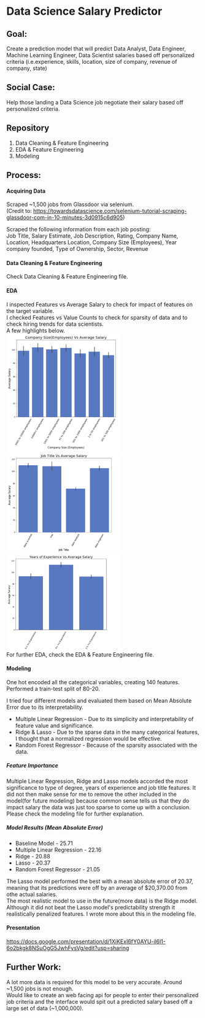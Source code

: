# Data Science Salary Predictor

## Goal: 
Create a prediction model that will predict Data Analyst, Data Engineer, Machine Learning Engineer, Data Scientist salaries based off personalized criteria (i.e.experience, skills, location, size of company, revenue of company, state)

## Social Case: 
Help those landing a Data Science job negotiate their salary based off personalized criteria.

## Repository 
1. Data Cleaning & Feature Engineering
2. EDA & Feature Engineering
3. Modeling

## Process:
#### Acquiring Data
Scraped ~1,500 jobs from Glassdoor via selenium.\
(Credit to: https://towardsdatascience.com/selenium-tutorial-scraping-glassdoor-com-in-10-minutes-3d0915c6d905) 

Scraped the following information from each job posting: \
Job Title, Salary Estimate, Job Description, Rating, Company Name, Location, Headquarters Location, Company Size (Employees), Year company founded, Type of Ownership, Sector, Revenue

#### Data Cleaning & Feature Engineering
Check Data Cleaning & Feature Engineering file.

#### EDA
I inspected Features vs Average Salary to check for impact of features on the target variable. \
I checked Features vs Value Counts to check for sparsity of data and to check hiring trends for data scientists. \
A few highlights below. \
<img src="Project%20Images/Comp_Size.png" width="300">
<img src="Project%20Images/Job_Titles.png" width="300">
<img src="Project%20Images/Seniority.png" width="300">\
For further EDA, check the EDA & Feature Engineering file.

#### Modeling
One hot encoded all the categorical variables, creating 140 features. \
Performed a train-test split of 80-20. 

I tried four different models and evaluated them based on Mean Absolute Error due to its interpretability.
 * Multiple Linear Regression - Due to its simplicity and interpretability of feature value and significance. 
 * Ridge & Lasso - Due to the sparse data in the many categorical features, I thought that a normalized regression would be effective.
 * Random Forest Regressor - Because of the sparsity associated with the data.
 
 ##### Feature Importance 
Multiple Linear Regression, Ridge and Lasso models accorded the most significance to type of degree, years of experience and job title features. It did not then make sense for me to remove the other included in the model(for future modeling) because common sense tells us that they do impact salary the data was just too sparse to come up with a conclusion. Please check the modeling file for further explanation.

##### Model Results (Mean Absolute Error)
* Baseline Model - 25.71
* Multiple Linear Regression - 22.16
* Ridge - 20.88
* Lasso - 20.37
* Random Forest Regressor - 21.05

The Lasso model performed the best with a mean absolute error of 20.37, meaning that its predictions were off by an average of $20,370.00 from othe actual salaries.\
The most realistic model to use in the future(more data) is the Ridge model. Although it did not beat the Lasso model's predictability strength it realistically penalized features. I wrote more about this in the modeling file. 

#### Presentation
https://docs.google.com/presentation/d/1XiKExI6fY0AYU-il6l1-6o2bkgk8NSuOgG5JwhFysVg/edit?usp=sharing

## Further Work:
A lot more data is required for this model to be very accurate.
Around ~1,500 jobs is not enough. \
Would like to create an web facing api for people to enter their personalized job criteria and the interface would spit out a predicted salary based off a large set of data (~1,000,000).
